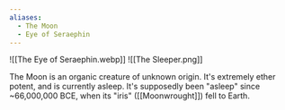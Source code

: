 ```yaml
---
aliases:
  - The Moon
  - Eye of Seraephin
---
```

![[The Eye of Seraephin.webp]]
![[The Sleeper.png]]

The Moon is an organic creature of unknown origin. It's extremely ether potent, and is currently asleep. It's supposedly been "asleep" since ~66,000,000 BCE, when its "iris" ([[Moonwrought]]) fell to Earth. 

